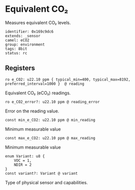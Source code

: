 # Equivalent CO₂

Measures equivalent CO₂ levels.

    identifier: 0x169c9dc6
    extends: _sensor
    camel: eCO2
    group: environment
    tags: 8bit
    status: rc

## Registers

    ro e_CO2: u22.10 ppm { typical_min=400, typical_max=8192, preferred_interval=1000 }  @ reading

Equivalent CO₂ (eCO₂) readings.

    ro e_CO2_error?: u22.10 ppm @ reading_error

Error on the reading value.

    const min_e_CO2: u22.10 ppm @ min_reading

Minimum measurable value

    const max_e_CO2: u22.10 ppm @ max_reading

Minimum measurable value

    enum Variant: u8 {
        VOC = 1,
        NDIR = 2
    }
    const variant?: Variant @ variant

Type of physical sensor and capabilities.
